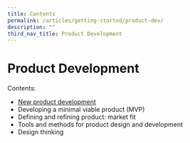 ```yaml
---
title: Contents
permalink: /articles/getting-started/product-dev/
description: ""
third_nav_title: Product Development
---
```


# Product Development 
Contents:
* [New product development](/articles/getting-started/product-dev/new-product-development/)
* Developing a minimal viable product (MVP) 
* Defining and refining product: market fit
* Tools and methods for product design and development
* Design thinking